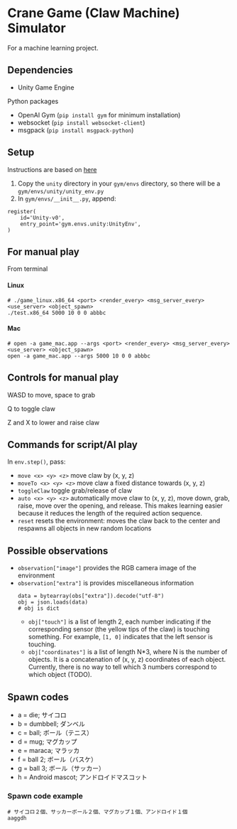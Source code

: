 # Crane Game (Claw Machine) Simulator
For a machine learning project.

## Dependencies
* Unity Game Engine

Python packages
* OpenAI Gym (``pip install gym`` for minimum installation)
* websocket (``pip install websocket-client``)
* msgpack (``pip install msgpack-python``)

## Setup
Instructions are based on [here](https://github.com/openai/gym/wiki/Environments)
1. Copy the ``unity`` directory in your ``gym/envs`` directory, so there will be a ``gym/envs/unity/unity_env.py``
2. In ``gym/envs/__init__.py``, append:

```
register(
    id='Unity-v0',
    entry_point='gym.envs.unity:UnityEnv',
)
```

## For manual play
From terminal

#### Linux
```
# ./game_linux.x86_64 <port> <render_every> <msg_server_every> <use_server> <object_spawn>
./test.x86_64 5000 10 0 0 abbbc
```
#### Mac
```
# open -a game_mac.app --args <port> <render_every> <msg_server_every> <use_server> <object_spawn>
open -a game_mac.app --args 5000 10 0 0 abbbc
```

## Controls for manual play
WASD to move, space to grab

Q to toggle claw

Z and X to lower and raise claw

## Commands for script/AI play
In ``env.step()``, pass:
* ``move <x> <y> <z>`` move claw by (x, y, z)
* ``moveTo <x> <y> <z>`` move claw a fixed distance towards (x, y, z)
* ``toggleClaw`` toggle grab/release of claw
* ``auto <x> <y> <z>`` automatically move claw to (x, y, z), move down, grab, raise, move over the opening, and release. This makes learning easier because it reduces the length of the required action sequence.
* ``reset`` resets the environment: moves the claw back to the center and respawns all objects in new random locations

## Possible observations
* ``observation["image"]`` provides the RGB camera image of the environment
* ``observation["extra"]`` is provides miscellaneous information
  ```
  data = bytearray(obs["extra"]).decode("utf-8")
  obj = json.loads(data)
  # obj is dict
  ```
  * ``obj["touch"]`` is a list of length 2, each number indicating if the corresponding sensor (the yellow tips of the claw) is touching something. For example, ``[1, 0]`` indicates that the left sensor is touching.
  * ``obj["coordinates"]`` is a list of length N*3, where N is the number of objects. It is a concatenation of (x, y, z) coordinates of each object. Currently, there is no way to tell which 3 numbers correspond to which object (TODO).

## Spawn codes
* a = die; サイコロ
* b = dumbbell; ダンベル
* c = ball; ボール（テニス）
* d = mug; マグカップ
* e = maraca; マラッカ
* f = ball 2; ボール（バスケ）
* g = ball 3; ボール（サッカー）
* h = Android mascot; アンドロイドマスコット

### Spawn code example
```
# サイコロ２個、サッカーボール２個、マグカップ１個、アンドロイド１個
aaggdh
```
